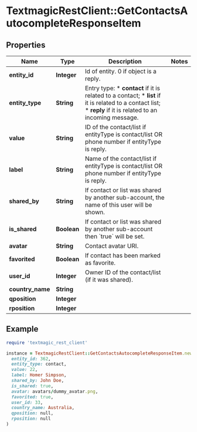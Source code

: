 # TextmagicRestClient::GetContactsAutocompleteResponseItem

## Properties

| Name | Type | Description | Notes |
| ---- | ---- | ----------- | ----- |
| **entity_id** | **Integer** | Id of entity. 0 if object is a reply. |  |
| **entity_type** | **String** | Entry type: * **contact** if it is related to a contact; * **list** if it is related to a contact list; * **reply** if it is related to an incoming message.  |  |
| **value** | **String** | ID of the contact/list if entityType is contact/list OR phone number if entityType is reply. |  |
| **label** | **String** | Name of the contact/list if entityType is contact/list OR phone number if entityType is reply. |  |
| **shared_by** | **String** | If contact or list was shared by another sub-account, the name of this user will be shown. |  |
| **is_shared** | **Boolean** | If contact or list was shared by another sub-account then &#x60;true&#x60; will be set. |  |
| **avatar** | **String** | Contact avatar URI. |  |
| **favorited** | **Boolean** | If contact has been marked as favorite. |  |
| **user_id** | **Integer** | Owner ID of the contact/list (if it was shared). |  |
| **country_name** | **String** |  |  |
| **qposition** | **Integer** |  |  |
| **rposition** | **Integer** |  |  |

## Example

```ruby
require 'textmagic_rest_client'

instance = TextmagicRestClient::GetContactsAutocompleteResponseItem.new(
  entity_id: 362,
  entity_type: contact,
  value: 22,
  label: Homer Simpson,
  shared_by: John Doe,
  is_shared: true,
  avatar: avatars/dummy_avatar.png,
  favorited: true,
  user_id: 33,
  country_name: Australia,
  qposition: null,
  rposition: null
)
```

